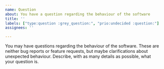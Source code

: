 ```yaml
---
name: Question
about: You have a question regarding the behaviour of the software
title: ''
labels: ["type:question :grey_question:", "prio:undecided :question:"]
assignees: ''

---
```


You may have questions regarding the behaviour of the software. These are neither bug reports or feature requests, but maybe clarifications about unexpected behaviour. Describe, with as many details as possible, what your question is.
